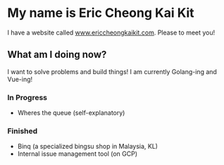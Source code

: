 # My name is Eric Cheong Kai Kit #

I have a website called www.ericcheongkaikit.com. Please to meet you!

## What am I doing now? ##

I want to solve problems and build things! I am currently Golang-ing and Vue-ing!
<br>

### In Progress ###
* Wheres the queue (self-explanatory)

### Finished ###
* Binq (a specialized bingsu shop in Malaysia, KL)
* Internal issue management tool (on GCP)
